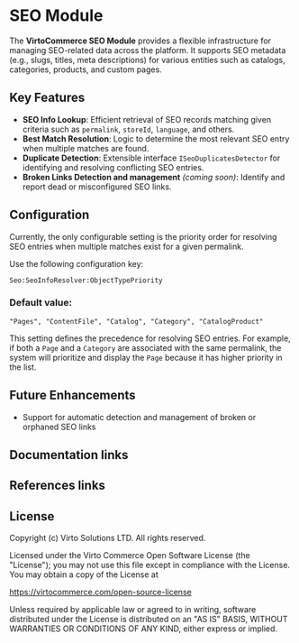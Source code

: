 # SEO Module

The **VirtoCommerce SEO Module** provides a flexible infrastructure for managing SEO-related data across the platform. It supports SEO metadata (e.g., slugs, titles, meta descriptions) for various entities such as catalogs, categories, products, and custom pages.

## Key Features

- **SEO Info Lookup**: Efficient retrieval of SEO records matching given criteria such as `permalink`, `storeId`, `language`, and others.
- **Best Match Resolution**: Logic to determine the most relevant SEO entry when multiple matches are found.
- **Duplicate Detection**: Extensible interface `ISeoDuplicatesDetector` for identifying and resolving conflicting SEO entries.
- **Broken Links Detection and management** *(coming soon)*: Identify and report dead or misconfigured SEO links.

## Configuration

Currently, the only configurable setting is the priority order for resolving SEO entries when multiple matches exist for a given permalink.

Use the following configuration key:

```
Seo:SeoInfoResolver:ObjectTypePriority
```

### Default value:

```
"Pages", "ContentFile", "Catalog", "Category", "CatalogProduct"
```

This setting defines the precedence for resolving SEO entries. For example, if both a `Page` and a `Category` are associated with the same permalink, the system will prioritize and display the `Page` because it has higher priority in the list.

## Future Enhancements

- Support for automatic detection and management of broken or orphaned SEO links
<!-- 
- UI for managing SEO priorities
- Integration with sitemap and robots.txt generation
-->

## Documentation links

## References links

## License

Copyright (c) Virto Solutions LTD.  All rights reserved.

Licensed under the Virto Commerce Open Software License (the "License"); you
may not use this file except in compliance with the License. You may
obtain a copy of the License at

<https://virtocommerce.com/open-source-license>

Unless required by applicable law or agreed to in writing, software
distributed under the License is distributed on an "AS IS" BASIS,
WITHOUT WARRANTIES OR CONDITIONS OF ANY KIND, either express or
implied.
